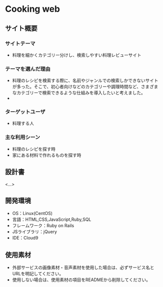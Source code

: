# Cooking web

## サイト概要
### サイトテーマ
- 料理を細かくカテゴリー分けし、検索しやすい料理レビューサイト

### テーマを選んだ理由
- 料理のレシピを検索する際に、名前やジャンルでの検索しかできないサイトが多った。そこで、初心者向けなどのカテゴリーや調理時間など、さまざまなカテゴリーで検索できるような仕組みを導入したいと考えました。
- 

### ターゲットユーザ
- 料理する人

### 主な利用シーン
- 料理のレシピを探す時
- 家にある材料で作れるものを探す時

## 設計書
<...>

## 開発環境
- OS：Linux(CentOS)
- 言語：HTML,CSS,JavaScript,Ruby,SQL
- フレームワーク：Ruby on Rails
- JSライブラリ：jQuery
- IDE：Cloud9

## 使用素材
- 外部サービスの画像素材・音声素材を使用した場合は、必ずサービス名とURLを明記してください。
- 使用しない場合は、使用素材の項目をREADMEから削除してください。